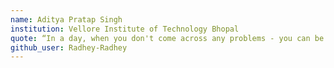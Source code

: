 ```yaml
---
name: Aditya Pratap Singh
institution: Vellore Institute of Technology Bhopal
quote: “In a day, when you don't come across any problems - you can be sure that you are travelling in a wrong path”
github_user: Radhey-Radhey
---
```

